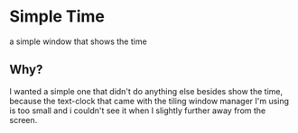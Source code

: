 # Simple Time

a simple window that shows the time


## Why?

I wanted a simple one that didn't do
anything else besides show the time,
because the text-clock that came with
the tiling window manager I'm using
is too small and i couldn't see it when
I slightly further away from the screen.

